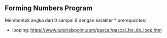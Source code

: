 ## Forming Numbers Program
Membentuk angka dari 0 sampai 9 dengan karakter *
prerequisites:
* looping: https://www.tutorialspoint.com/pascal/pascal_for_do_loop.htm
